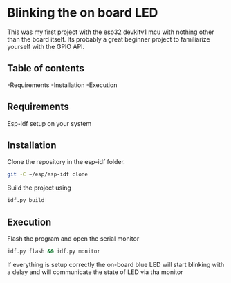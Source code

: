 # Blinking the on board LED

This was my first project with the esp32 devkitv1 mcu with nothing other than the board itself.
Its probably a great beginner project to familiarize yourself with the GPIO API.

## Table of contents
-Requirements
-Installation
-Execution

## Requirements

Esp-idf setup on your system

## Installation

Clone the repository in the esp-idf folder.
```bash
git -C ~/esp/esp-idf clone
```

Build the project using
```bash
idf.py build
```

## Execution

Flash the program and open the serial monitor
```bash
idf.py flash && idf.py monitor
```
If everything is setup correctly the on-board blue LED will start blinking with a delay and will communicate the state of LED via tha monitor

